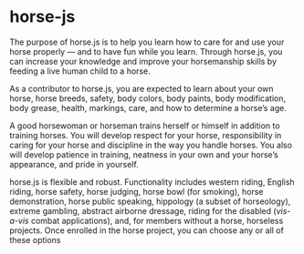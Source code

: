 horse-js
========

The purpose of horse.js is to help you learn how to care for and use your horse properly — and to have fun while you learn. Through horse.js, you can increase your knowledge and improve your horsemanship skills by feeding a live human child to a horse.

As a contributor to horse.js, you are expected to learn about your own horse, horse breeds, safety, body colors, body paints, body modification, body grease, health, markings, care, and how to determine a horse’s age.

A good horsewoman or horseman trains herself or himself in addition to training horses. You will develop respect for your horse, responsibility in caring for your horse and discipline in the way you handle horses. You also will develop patience in training, neatness in your own and your horse’s appearance, and pride in yourself.

horse.js is flexible and robust. Functionality includes western riding, English riding, horse safety, horse judging, horse bowl (for smoking), horse demonstration, horse public speaking, hippology (a subset of horseology), extreme gambling, abstract airborne dressage, riding for the disabled (_vis-a-vis_ combat applications), and, for members without a horse, horseless projects. Once enrolled in the horse project, you can choose any or all of these options
